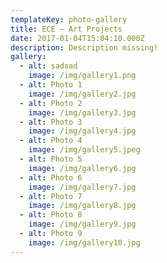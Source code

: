 ```yaml
---
templateKey: photo-gallery
title: ECE – Art Projects
date: 2017-01-04T15:04:10.000Z
description: Description missing!
gallery:
  - alt: sadsad
    image: /img/gallery1.png
  - alt: Photo 1
    image: /img/gallery2.jpg
  - alt: Photo 2
    image: /img/gallery3.jpg
  - alt: Photo 3
    image: /img/gallery4.jpg
  - alt: Photo 4
    image: /img/gallery5.jpeg
  - alt: Photo 5
    image: /img/gallery6.jpg
  - alt: Photo 6
    image: /img/gallery7.jpg
  - alt: Photo 7
    image: /img/gallery8.jpg
  - alt: Photo 8
    image: /img/gallery9.jpg
  - alt: Photo 9
    image: /img/gallery10.jpg
---
```


